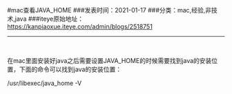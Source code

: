 #mac查看JAVA_HOME
###发表时间：2021-01-17
###分类：mac,经验,非技术,java
###iteye原始地址：<a href="https://kanpiaoxue.iteye.com/admin/blogs/2518751" target="_blank">https://kanpiaoxue.iteye.com/admin/blogs/2518751</a>

---

<div class="iteye-blog-content-contain" style="font-size: 14px;"> 
 <p>&nbsp;</p> 
 <p>在mac里面安装好java之后需要设置JAVA_HOME的时候需要找到java的安装位置，下面的命令可以找到java的安装位置：</p> 
 <div class="quote_div">
  /usr/libexec/java_home -V
 </div> 
 <p>&nbsp;</p> 
 <p>&nbsp;</p> 
</div>
